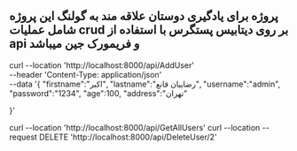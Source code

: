 ## پروژه برای یادگیری دوستان علاقه مند به گولنگ این پروژه شامل عملیات crud بر روی دیتابیس پستگرس با استفاده از api و فریمورک جین میباشد

curl --location 'http://localhost:8000/api/AddUser' \
--header 'Content-Type: application/json' \
--data '{
    "firstname":"اکبر",
    "lastname":"رضاییان قانع",
    "username":"admin",
    "password":"1234",
    "age":100,
    "address":"تهران"

}'

curl --location 'http://localhost:8000/api/GetAllUsers'
curl --location --request DELETE 'http://localhost:8000/api/DeleteUser/2'

